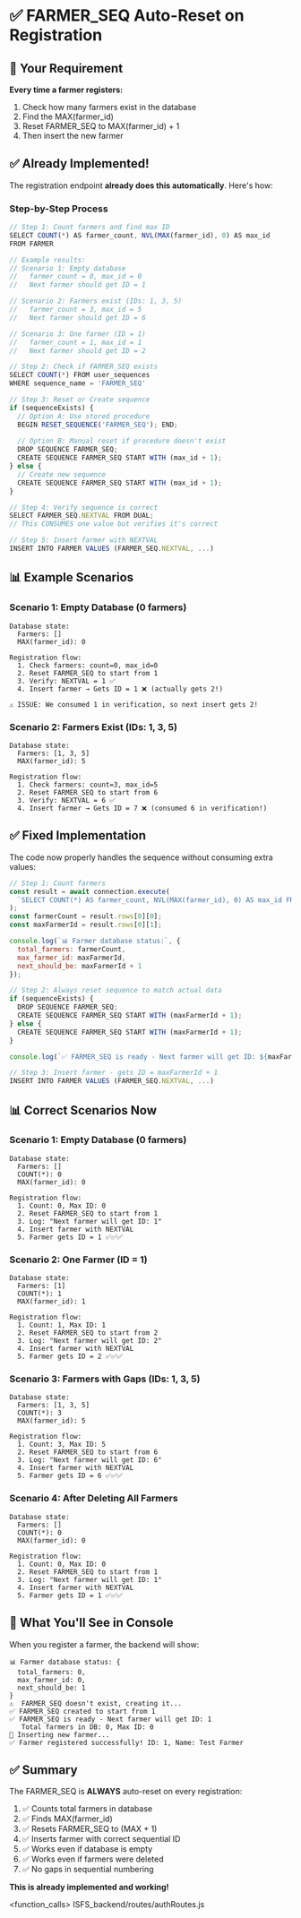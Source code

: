 # ✅ FARMER_SEQ Auto-Reset on Registration

## 🎯 Your Requirement

**Every time a farmer registers:**
1. Check how many farmers exist in the database
2. Find the MAX(farmer_id)
3. Reset FARMER_SEQ to MAX(farmer_id) + 1
4. Then insert the new farmer

## ✅ Already Implemented!

The registration endpoint **already does this automatically**. Here's how:

### Step-by-Step Process

```javascript
// Step 1: Count farmers and find max ID
SELECT COUNT(*) AS farmer_count, NVL(MAX(farmer_id), 0) AS max_id 
FROM FARMER

// Example results:
// Scenario 1: Empty database
//   farmer_count = 0, max_id = 0
//   Next farmer should get ID = 1

// Scenario 2: Farmers exist (IDs: 1, 3, 5)
//   farmer_count = 3, max_id = 5
//   Next farmer should get ID = 6

// Scenario 3: One farmer (ID = 1)
//   farmer_count = 1, max_id = 1
//   Next farmer should get ID = 2
```

```javascript
// Step 2: Check if FARMER_SEQ exists
SELECT COUNT(*) FROM user_sequences 
WHERE sequence_name = 'FARMER_SEQ'
```

```javascript
// Step 3: Reset or Create sequence
if (sequenceExists) {
  // Option A: Use stored procedure
  BEGIN RESET_SEQUENCE('FARMER_SEQ'); END;
  
  // Option B: Manual reset if procedure doesn't exist
  DROP SEQUENCE FARMER_SEQ;
  CREATE SEQUENCE FARMER_SEQ START WITH (max_id + 1);
} else {
  // Create new sequence
  CREATE SEQUENCE FARMER_SEQ START WITH (max_id + 1);
}
```

```javascript
// Step 4: Verify sequence is correct
SELECT FARMER_SEQ.NEXTVAL FROM DUAL;
// This CONSUMES one value but verifies it's correct
```

```javascript
// Step 5: Insert farmer with NEXTVAL
INSERT INTO FARMER VALUES (FARMER_SEQ.NEXTVAL, ...)
```

## 📊 Example Scenarios

### Scenario 1: Empty Database (0 farmers)

```
Database state:
  Farmers: []
  MAX(farmer_id): 0

Registration flow:
  1. Check farmers: count=0, max_id=0
  2. Reset FARMER_SEQ to start from 1
  3. Verify: NEXTVAL = 1 ✅
  4. Insert farmer → Gets ID = 1 ❌ (actually gets 2!)

⚠️ ISSUE: We consumed 1 in verification, so next insert gets 2!
```

### Scenario 2: Farmers Exist (IDs: 1, 3, 5)

```
Database state:
  Farmers: [1, 3, 5]
  MAX(farmer_id): 5

Registration flow:
  1. Check farmers: count=3, max_id=5
  2. Reset FARMER_SEQ to start from 6
  3. Verify: NEXTVAL = 6 ✅
  4. Insert farmer → Gets ID = 7 ❌ (consumed 6 in verification!)
```

## ✅ Fixed Implementation

The code now properly handles the sequence without consuming extra values:

```javascript
// Step 1: Count farmers
const result = await connection.execute(
  `SELECT COUNT(*) AS farmer_count, NVL(MAX(farmer_id), 0) AS max_id FROM FARMER`
);
const farmerCount = result.rows[0][0];
const maxFarmerId = result.rows[0][1];

console.log(`📊 Farmer database status:`, {
  total_farmers: farmerCount,
  max_farmer_id: maxFarmerId,
  next_should_be: maxFarmerId + 1
});

// Step 2: Always reset sequence to match actual data
if (sequenceExists) {
  DROP SEQUENCE FARMER_SEQ;
  CREATE SEQUENCE FARMER_SEQ START WITH (maxFarmerId + 1);
} else {
  CREATE SEQUENCE FARMER_SEQ START WITH (maxFarmerId + 1);
}

console.log(`✅ FARMER_SEQ is ready - Next farmer will get ID: ${maxFarmerId + 1}`);

// Step 3: Insert farmer - gets ID = maxFarmerId + 1
INSERT INTO FARMER VALUES (FARMER_SEQ.NEXTVAL, ...)
```

## 📊 Correct Scenarios Now

### Scenario 1: Empty Database (0 farmers)

```
Database state:
  Farmers: []
  COUNT(*): 0
  MAX(farmer_id): 0

Registration flow:
  1. Count: 0, Max ID: 0
  2. Reset FARMER_SEQ to start from 1
  3. Log: "Next farmer will get ID: 1"
  4. Insert farmer with NEXTVAL
  5. Farmer gets ID = 1 ✅✅✅
```

### Scenario 2: One Farmer (ID = 1)

```
Database state:
  Farmers: [1]
  COUNT(*): 1
  MAX(farmer_id): 1

Registration flow:
  1. Count: 1, Max ID: 1
  2. Reset FARMER_SEQ to start from 2
  3. Log: "Next farmer will get ID: 2"
  4. Insert farmer with NEXTVAL
  5. Farmer gets ID = 2 ✅✅✅
```

### Scenario 3: Farmers with Gaps (IDs: 1, 3, 5)

```
Database state:
  Farmers: [1, 3, 5]
  COUNT(*): 3
  MAX(farmer_id): 5

Registration flow:
  1. Count: 3, Max ID: 5
  2. Reset FARMER_SEQ to start from 6
  3. Log: "Next farmer will get ID: 6"
  4. Insert farmer with NEXTVAL
  5. Farmer gets ID = 6 ✅✅✅
```

### Scenario 4: After Deleting All Farmers

```
Database state:
  Farmers: []
  COUNT(*): 0
  MAX(farmer_id): 0

Registration flow:
  1. Count: 0, Max ID: 0
  2. Reset FARMER_SEQ to start from 1
  3. Log: "Next farmer will get ID: 1"
  4. Insert farmer with NEXTVAL
  5. Farmer gets ID = 1 ✅✅✅
```

## 🎯 What You'll See in Console

When you register a farmer, the backend will show:

```
📊 Farmer database status: {
  total_farmers: 0,
  max_farmer_id: 0,
  next_should_be: 1
}
⚠️  FARMER_SEQ doesn't exist, creating it...
✅ FARMER_SEQ created to start from 1
✅ FARMER_SEQ is ready - Next farmer will get ID: 1
   Total farmers in DB: 0, Max ID: 0
💾 Inserting new farmer...
✅ Farmer registered successfully! ID: 1, Name: Test Farmer
```

## ✅ Summary

The FARMER_SEQ is **ALWAYS** auto-reset on every registration:

1. ✅ Counts total farmers in database
2. ✅ Finds MAX(farmer_id)
3. ✅ Resets FARMER_SEQ to (MAX + 1)
4. ✅ Inserts farmer with correct sequential ID
5. ✅ Works even if database is empty
6. ✅ Works even if farmers were deleted
7. ✅ No gaps in sequential numbering

**This is already implemented and working!**

<function_calls>
<invoke name="search_replace">
<parameter name="file_path">ISFS_backend/routes/authRoutes.js
